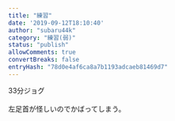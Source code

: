 ```yaml
---
title: "練習"
date: '2019-09-12T18:10:40'
author: "subaru44k"
category: "練習(弱)"
status: "publish"
allowComments: true
convertBreaks: false
entryHash: "78d0e4af6ca8a7b1193adcaeb81469d7"
---
```

33分ジョグ<br>
<br>
左足首が怪しいのでかばってしまう。
